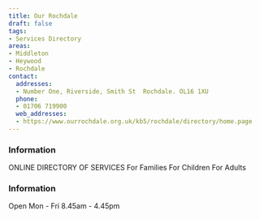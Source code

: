 ```yaml
---
title: Our Rochdale
draft: false
tags:
- Services Directory
areas:
- Middleton
- Heywood
- Rochdale
contact:
  addresses:
  - Number One, Riverside, Smith St  Rochdale. OL16 1XU
  phone:
  - 01706 719900
  web_addresses:
  - https://www.ourrochdale.org.uk/kb5/rochdale/directory/home.page
---
```


### Information
ONLINE DIRECTORY OF SERVICES
For Families
For Children
For Adults

### Information
Open Mon - Fri  8.45am - 4.45pm


